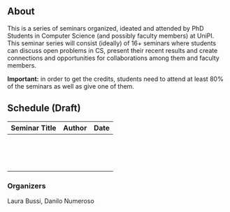 ## About

This is a series of seminars organized, ideated and attended by PhD Students in Computer Science (and possibly faculty members) at UniPI.
This seminar series will consist (ideally) of 16+ seminars where students can discuss open problems in CS, present their recent results and
create connections and opportunities for collaborations among them and faculty members. 

**Important:** in order to get the credits, students need to attend at least 80% of the seminars as well as give one of them.

## Schedule (Draft)

| Seminar Title 	| Author 	| Date 	|
|-	|-	|-	|
|  	|  	|  	|
|  	|  	|  	|
|  	|  	|  	|
|  	|  	|  	|
|  	|  	|  	|
|  	|  	|  	|
|  	|  	|  	|
|  	|  	|  	|
|  	|  	|  	|
|  	|  	|  	|
|  	|  	|  	|
|  	|  	|  	|
|  	|  	|  	|
|  	|  	|  	|


### Organizers
Laura Bussi, Danilo Numeroso
